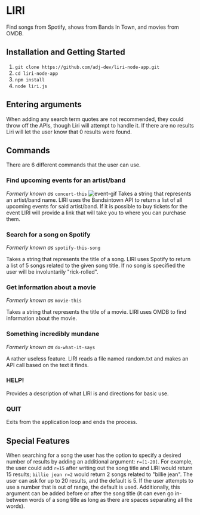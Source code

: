 # LIRI
Find songs from Spotify, shows from Bands In Town, and movies from OMDB.

## Installation and Getting Started
1. `git clone https://github.com/adj-dev/liri-node-app.git`
2. `cd liri-node-app`
3. `npm install`
4. `node liri.js`

## Entering arguments
When adding any search term quotes are not recommended, they could throw off the APIs, though Liri will attempt to handle it. If there are no results Liri will let the user know that 0 results were found. 

## Commands
There are 6 different commands that the user can use.

### Find upcoming events for an artist/band
_Formerly known as_ `concert-this`
![event-gif](resources/liri-events.gif)
Takes a string that represents an artist/band name. LIRI uses the Bandsintown API to return a list of all upcoming events for said artist/band. If it is possible to buy tickets for the event LIRI will provide a link that will take you to where you can purchase them. 

### Search for a song on Spotify
_Formerly known as_ `spotify-this-song`

Takes a string that represents the title of a song. LIRI uses Spotify to return a list of 5 songs related to the given song title. 
If no song is specified the user will be involuntarily "rick-rolled". 

### Get information about a movie
_Formerly known as_ `movie-this`

Takes a string that represents the title of a movie. LIRI uses OMDB to find information about the movie.

### Something incredibly mundane
_Formerly known as_ `do-what-it-says`

A rather useless feature. LIRI reads a file named random.txt and makes an API call based on the text it finds.

### HELP!

Provides a description of what LIRI is and directions for basic use. 

### QUIT

Exits from the application loop and ends the process.

## Special Features

When searching for a song the user has the option to specify a desired number of results by adding an additional argument: `r=[1-20]`. For example, the user could add `r=15` after writing out the song title and LIRI would return 15 results;  `billie jean r=2` would return 2 songs related to "billie jean". The user can ask for up to 20 results, and the default is 5. If the user attempts to use a number that is out of range, the default is used. Additionally, this argument can be added before or after the song title (it can even go in-between words of a song title as long as there are spaces separating all the words).
